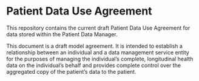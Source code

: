 # Patient Data Use Agreement

This repository contains the current draft Patient Data Use Agreement for data stored within the Patient Data Manager.

This document is a draft model agreement. It is intended to establish a relationship between an individual and a data management service entity for the purposes of managing the individual’s complete, longitudinal health data on the individual’s behalf and provides complete control over the aggregated copy of the patient’s data to the patient.
